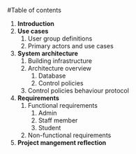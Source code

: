 #Table of contents

<ol>
  <li><b>Introduction</b></li>
  <li><b>Use cases</b>
    <ol>
      <li>User group definitions</li>
      <li>Primary actors and use cases</li>
    </ol>
  </li>
  <li><b>System architecture</b>
    <ol>
      <li>Building infrastructure</li>
      <li>Architecture overview
        <ol>
          <li>Database</li>
          <li>Control policies</li>
        </ol>
      </li>
      <li>Control policies behaviour protocol</li>
    </ol>
  </li>
  <li><b>Requirements</b>
    <ol>
      <li>Functional requirements
        <ol>
          <li>Admin</li>
          <li>Staff member</li>
          <li>Student</li>
        </ol>
      </li>
      <li>Non-functional requirements</li>
    </ol>
  </li>
  <li><b>Project mangement reflection</b></li>
</ol>


